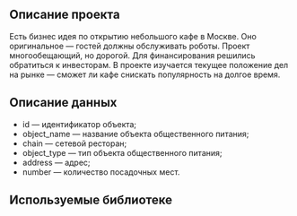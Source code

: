 ## Описание проекта

Есть бизнес идея по открытию небольшого кафе в Москве. Оно оригинальное — гостей должны обслуживать роботы. Проект многообещающий, но дорогой. Для финансирования решились обратиться к инвесторам. В проекте изучается текущее положение дел на рынке — сможет ли кафе снискать популярность на долгое время.

## Описание данных

- id — идентификатор объекта;
- object_name — название объекта общественного питания;
- chain — сетевой ресторан;
- object_type — тип объекта общественного питания;
- address — адрес;
- number — количество посадочных мест.

## Используемые библиотеке
